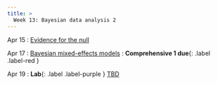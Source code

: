 ```yaml
---
title: >
  Week 13: Bayesian data analysis 2
---
```


Apr 15
: [Evidence for the null](https://socialinteractionlab.github.io/psych710-notes/model-comparison.html)

Apr 17
: [Bayesian mixed-effects models](https://bookdown.org/danbarch/psy_207_advanced_stats_I/signal-detection-theory.html)
  : **Comprehensive 1 due**{: .label .label-red }

Apr 19
: **Lab**{: .label .label-purple } [TBD](#)
